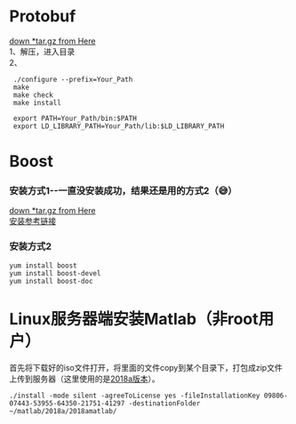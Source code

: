 # Protobuf
[down *tar.gz from Here](https://github.com/google/protobuf/releases) <br>
1、解压，进入目录 <br>
2、
```
 ./configure --prefix=Your_Path
 make
 make check
 make install
 
 export PATH=Your_Path/bin:$PATH
 export LD_LIBRARY_PATH=Your_Path/lib:$LD_LIBRARY_PATH
```
# Boost
### 安装方式1--一直没安装成功，结果还是用的方式2（😅）
[down *tar.gz from Here](https://dl.bintray.com/boostorg/release/1.68.0/source/) <br>
[安装参考链接](https://www.cnblogs.com/oloroso/p/4632848.html)

### 安装方式2
```
yum install boost
yum install boost-devel
yum install boost-doc
```
# Linux服务器端安装Matlab（非root用户）
首先将下载好的iso文件打开，将里面的文件copy到某个目录下，打包成zip文件上传到服务器（这里使用的是[2018a版本](http://blog.sciencenet.cn/blog-579748-956945.html)）。
```
./install -mode silent -agreeToLicense yes -fileInstallationKey 09806-07443-53955-64350-21751-41297 -destinationFolder ~/matlab/2018a/2018amatlab/
```
